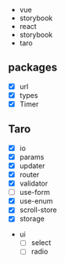 - vue
- storybook
- react
- storybook
- taro

## packages

- [x] url
- [x] types
- [x] Timer

## Taro

- [x] io
- [x] params
- [x] updater
- [x] router
- [x] validator
- [ ] use-form
- [x] use-enum
- [x] scroll-store
- [x] storage
- ui
  - [ ] select
  - [ ] radio
